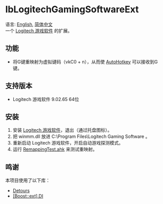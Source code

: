 # IbLogitechGamingSoftwareExt
语言: [English](README.md), [简体中文](README.zh-Hans.md)  
一个 [Logitech 游戏软件](https://support.logi.com/hc/zh-cn/articles/360025298053) 的扩展。

## 功能
* 将G键重映射为虚拟键码（vkC0 + n），从而使 [AutoHotkey](https://www.autohotkey.com/) 可以接收到G键。

## 支持版本
* Logitech 游戏软件 9.02.65 64位

## 安装
1. 安装 [Logitech 游戏软件](https://support.logi.com/hc/zh-cn/articles/360025298053)，退出（通过托盘图标）。
1. 把 winmm.dll 放进 C:\Program Files\Logitech Gaming Software 。
1. 重新启动 Logitech 游戏软件，开启自动游戏探测模式。
1. 运行 [RemappingTest.ahk](RemappingTest.ahk) 来测试重映射。

## 鸣谢
本项目使用了以下库：

* [Detours](https://github.com/microsoft/detours)
* [[Boost::ext].DI](https://github.com/boost-ext/di)
